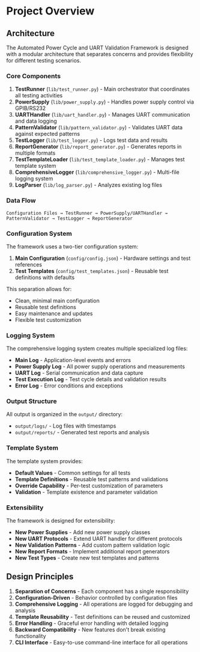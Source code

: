 # Project Overview

## Architecture

The Automated Power Cycle and UART Validation Framework is designed with a modular architecture that separates concerns and provides flexibility for different testing scenarios.

### Core Components

1. **TestRunner** (`lib/test_runner.py`) - Main orchestrator that coordinates all testing activities
2. **PowerSupply** (`lib/power_supply.py`) - Handles power supply control via GPIB/RS232
3. **UARTHandler** (`lib/uart_handler.py`) - Manages UART communication and data logging
4. **PatternValidator** (`lib/pattern_validator.py`) - Validates UART data against expected patterns
5. **TestLogger** (`lib/test_logger.py`) - Logs test data and results
6. **ReportGenerator** (`lib/report_generator.py`) - Generates reports in multiple formats
7. **TestTemplateLoader** (`lib/test_template_loader.py`) - Manages test template system
8. **ComprehensiveLogger** (`lib/comprehensive_logger.py`) - Multi-file logging system
9. **LogParser** (`lib/log_parser.py`) - Analyzes existing log files

### Data Flow

```
Configuration Files → TestRunner → PowerSupply/UARTHandler → PatternValidator → TestLogger → ReportGenerator
```

### Configuration System

The framework uses a two-tier configuration system:

1. **Main Configuration** (`config/config.json`) - Hardware settings and test references
2. **Test Templates** (`config/test_templates.json`) - Reusable test definitions with defaults

This separation allows for:
- Clean, minimal main configuration
- Reusable test definitions
- Easy maintenance and updates
- Flexible test customization

### Logging System

The comprehensive logging system creates multiple specialized log files:

- **Main Log** - Application-level events and errors
- **Power Supply Log** - All power supply operations and measurements
- **UART Log** - Serial communication and data capture
- **Test Execution Log** - Test cycle details and validation results
- **Error Log** - Error conditions and exceptions

### Output Structure

All output is organized in the `output/` directory:

- `output/logs/` - Log files with timestamps
- `output/reports/` - Generated test reports and analysis

### Template System

The template system provides:

- **Default Values** - Common settings for all tests
- **Template Definitions** - Reusable test patterns and validations
- **Override Capability** - Per-test customization of parameters
- **Validation** - Template existence and parameter validation

### Extensibility

The framework is designed for extensibility:

- **New Power Supplies** - Add new power supply classes
- **New UART Protocols** - Extend UART handler for different protocols
- **New Validation Patterns** - Add custom pattern validation logic
- **New Report Formats** - Implement additional report generators
- **New Test Types** - Create new test templates and patterns

## Design Principles

1. **Separation of Concerns** - Each component has a single responsibility
2. **Configuration-Driven** - Behavior controlled by configuration files
3. **Comprehensive Logging** - All operations are logged for debugging and analysis
4. **Template Reusability** - Test definitions can be reused and customized
5. **Error Handling** - Graceful error handling with detailed logging
6. **Backward Compatibility** - New features don't break existing functionality
7. **CLI Interface** - Easy-to-use command-line interface for all operations
